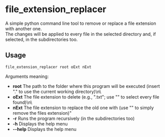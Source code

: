 # file_extension_replacer
A simple python command line tool to remove or replace a file extension with another one.  
The changes will be applied to every file in the selected directory and, if selected, in the subdirectories too.
## Usage
```
file_extension_replacer root oExt nExt
```
Arguments meaning:
+ **root** The path to the folder where this program will be executed (insert \".\" to use the current working directory)\n\
+ **oExt** The file extension to delete (e.g., \".txt\"; use "" to select every file found)\n\
+ **nExt** The file extension to replace the old one with (use \"\" to simply remove the files extension)"
+ **-r** Runs the program recursively (in the subdirectories too)
+ **-h** Displays the help menu
+ **--help** Displays the help menu
